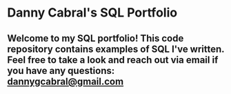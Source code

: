 # Danny Cabral's SQL Portfolio

## Welcome to my SQL portfolio! This code repository contains examples of SQL I've written. Feel free to take a look and reach out via email if you have any questions: dannygcabral@gmail.com

